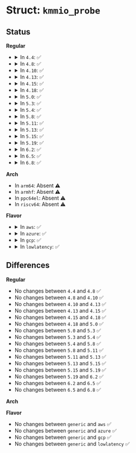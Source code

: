 # Struct: <code>kmmio_probe</code>

## Status
<b>Regular</b>
<ul>
<li>
<details>
<summary>In <code>4.4</code>: ✅</summary>

```c
struct kmmio_probe {
    struct list_head list;
    long unsigned int addr;
    long unsigned int len;
    kmmio_pre_handler_t pre_handler;
    kmmio_post_handler_t post_handler;
    void *private;
};
```
</details>
</li>
<li>
<details>
<summary>In <code>4.8</code>: ✅</summary>

```c
struct kmmio_probe {
    struct list_head list;
    long unsigned int addr;
    long unsigned int len;
    kmmio_pre_handler_t pre_handler;
    kmmio_post_handler_t post_handler;
    void *private;
};
```
</details>
</li>
<li>
<details>
<summary>In <code>4.10</code>: ✅</summary>

```c
struct kmmio_probe {
    struct list_head list;
    long unsigned int addr;
    long unsigned int len;
    kmmio_pre_handler_t pre_handler;
    kmmio_post_handler_t post_handler;
    void *private;
};
```
</details>
</li>
<li>
<details>
<summary>In <code>4.13</code>: ✅</summary>

```c
struct kmmio_probe {
    struct list_head list;
    long unsigned int addr;
    long unsigned int len;
    kmmio_pre_handler_t pre_handler;
    kmmio_post_handler_t post_handler;
    void *private;
};
```
</details>
</li>
<li>
<details>
<summary>In <code>4.15</code>: ✅</summary>

```c
struct kmmio_probe {
    struct list_head list;
    long unsigned int addr;
    long unsigned int len;
    kmmio_pre_handler_t pre_handler;
    kmmio_post_handler_t post_handler;
    void *private;
};
```
</details>
</li>
<li>
<details>
<summary>In <code>4.18</code>: ✅</summary>

```c
struct kmmio_probe {
    struct list_head list;
    long unsigned int addr;
    long unsigned int len;
    kmmio_pre_handler_t pre_handler;
    kmmio_post_handler_t post_handler;
    void *private;
};
```
</details>
</li>
<li>
<details>
<summary>In <code>5.0</code>: ✅</summary>

```c
struct kmmio_probe {
    struct list_head list;
    long unsigned int addr;
    long unsigned int len;
    kmmio_pre_handler_t pre_handler;
    kmmio_post_handler_t post_handler;
    void *private;
};
```
</details>
</li>
<li>
<details>
<summary>In <code>5.3</code>: ✅</summary>

```c
struct kmmio_probe {
    struct list_head list;
    long unsigned int addr;
    long unsigned int len;
    kmmio_pre_handler_t pre_handler;
    kmmio_post_handler_t post_handler;
    void *private;
};
```
</details>
</li>
<li>
<details>
<summary>In <code>5.4</code>: ✅</summary>

```c
struct kmmio_probe {
    struct list_head list;
    long unsigned int addr;
    long unsigned int len;
    kmmio_pre_handler_t pre_handler;
    kmmio_post_handler_t post_handler;
    void *private;
};
```
</details>
</li>
<li>
<details>
<summary>In <code>5.8</code>: ✅</summary>

```c
struct kmmio_probe {
    struct list_head list;
    long unsigned int addr;
    long unsigned int len;
    kmmio_pre_handler_t pre_handler;
    kmmio_post_handler_t post_handler;
    void *private;
};
```
</details>
</li>
<li>
<details>
<summary>In <code>5.11</code>: ✅</summary>

```c
struct kmmio_probe {
    struct list_head list;
    long unsigned int addr;
    long unsigned int len;
    kmmio_pre_handler_t pre_handler;
    kmmio_post_handler_t post_handler;
    void *private;
};
```
</details>
</li>
<li>
<details>
<summary>In <code>5.13</code>: ✅</summary>

```c
struct kmmio_probe {
    struct list_head list;
    long unsigned int addr;
    long unsigned int len;
    kmmio_pre_handler_t pre_handler;
    kmmio_post_handler_t post_handler;
    void *private;
};
```
</details>
</li>
<li>
<details>
<summary>In <code>5.15</code>: ✅</summary>

```c
struct kmmio_probe {
    struct list_head list;
    long unsigned int addr;
    long unsigned int len;
    kmmio_pre_handler_t pre_handler;
    kmmio_post_handler_t post_handler;
    void *private;
};
```
</details>
</li>
<li>
<details>
<summary>In <code>5.19</code>: ✅</summary>

```c
struct kmmio_probe {
    struct list_head list;
    long unsigned int addr;
    long unsigned int len;
    kmmio_pre_handler_t pre_handler;
    kmmio_post_handler_t post_handler;
    void *private;
};
```
</details>
</li>
<li>
<details>
<summary>In <code>6.2</code>: ✅</summary>

```c
struct kmmio_probe {
    struct list_head list;
    long unsigned int addr;
    long unsigned int len;
    kmmio_pre_handler_t pre_handler;
    kmmio_post_handler_t post_handler;
    void *private;
};
```
</details>
</li>
<li>
<details>
<summary>In <code>6.5</code>: ✅</summary>

```c
struct kmmio_probe {
    struct list_head list;
    long unsigned int addr;
    long unsigned int len;
    kmmio_pre_handler_t pre_handler;
    kmmio_post_handler_t post_handler;
    void *private;
};
```
</details>
</li>
<li>
<details>
<summary>In <code>6.8</code>: ✅</summary>

```c
struct kmmio_probe {
    struct list_head list;
    long unsigned int addr;
    long unsigned int len;
    kmmio_pre_handler_t pre_handler;
    kmmio_post_handler_t post_handler;
    void *private;
};
```
</details>
</li>
</ul>
<b>Arch</b>
<ul>
<li>
In <code>arm64</code>: Absent ⚠️
</li>
<li>
In <code>armhf</code>: Absent ⚠️
</li>
<li>
In <code>ppc64el</code>: Absent ⚠️
</li>
<li>
In <code>riscv64</code>: Absent ⚠️
</li>
</ul>
<b>Flavor</b>
<ul>
<li>
<details>
<summary>In <code>aws</code>: ✅</summary>

```c
struct kmmio_probe {
    struct list_head list;
    long unsigned int addr;
    long unsigned int len;
    kmmio_pre_handler_t pre_handler;
    kmmio_post_handler_t post_handler;
    void *private;
};
```
</details>
</li>
<li>
<details>
<summary>In <code>azure</code>: ✅</summary>

```c
struct kmmio_probe {
    struct list_head list;
    long unsigned int addr;
    long unsigned int len;
    kmmio_pre_handler_t pre_handler;
    kmmio_post_handler_t post_handler;
    void *private;
};
```
</details>
</li>
<li>
<details>
<summary>In <code>gcp</code>: ✅</summary>

```c
struct kmmio_probe {
    struct list_head list;
    long unsigned int addr;
    long unsigned int len;
    kmmio_pre_handler_t pre_handler;
    kmmio_post_handler_t post_handler;
    void *private;
};
```
</details>
</li>
<li>
<details>
<summary>In <code>lowlatency</code>: ✅</summary>

```c
struct kmmio_probe {
    struct list_head list;
    long unsigned int addr;
    long unsigned int len;
    kmmio_pre_handler_t pre_handler;
    kmmio_post_handler_t post_handler;
    void *private;
};
```
</details>
</li>
</ul>

## Differences
<b>Regular</b>
<ul>
<li>
No changes between <code>4.4</code> and <code>4.8</code> ✅
</li>
<li>
No changes between <code>4.8</code> and <code>4.10</code> ✅
</li>
<li>
No changes between <code>4.10</code> and <code>4.13</code> ✅
</li>
<li>
No changes between <code>4.13</code> and <code>4.15</code> ✅
</li>
<li>
No changes between <code>4.15</code> and <code>4.18</code> ✅
</li>
<li>
No changes between <code>4.18</code> and <code>5.0</code> ✅
</li>
<li>
No changes between <code>5.0</code> and <code>5.3</code> ✅
</li>
<li>
No changes between <code>5.3</code> and <code>5.4</code> ✅
</li>
<li>
No changes between <code>5.4</code> and <code>5.8</code> ✅
</li>
<li>
No changes between <code>5.8</code> and <code>5.11</code> ✅
</li>
<li>
No changes between <code>5.11</code> and <code>5.13</code> ✅
</li>
<li>
No changes between <code>5.13</code> and <code>5.15</code> ✅
</li>
<li>
No changes between <code>5.15</code> and <code>5.19</code> ✅
</li>
<li>
No changes between <code>5.19</code> and <code>6.2</code> ✅
</li>
<li>
No changes between <code>6.2</code> and <code>6.5</code> ✅
</li>
<li>
No changes between <code>6.5</code> and <code>6.8</code> ✅
</li>
</ul>
<b>Arch</b>
<ul>
</ul>
<b>Flavor</b>
<ul>
<li>
No changes between <code>generic</code> and <code>aws</code> ✅
</li>
<li>
No changes between <code>generic</code> and <code>azure</code> ✅
</li>
<li>
No changes between <code>generic</code> and <code>gcp</code> ✅
</li>
<li>
No changes between <code>generic</code> and <code>lowlatency</code> ✅
</li>
</ul>
